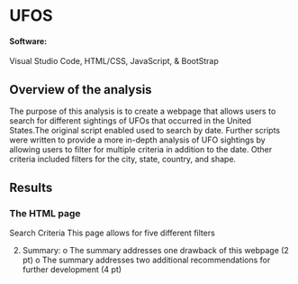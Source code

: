 # UFOS

#### Software: 
 Visual Studio Code, HTML/CSS, JavaScript, & BootStrap 

## Overview of the analysis

The purpose of this analysis is to create a webpage that allows users to search for different sightings of UFOs that occurred in the United States.The original script enabled used to search by date. Further scripts were written to provide a more in-depth analysis of UFO sightings by allowing users to filter for multiple criteria in addition to the date. Other criteria included filters for the city, state, country, and shape.

## Results 

### The HTML page



Search Criteria 
This page allows for five different filters




2.	Summary:
o	The summary addresses one drawback of this webpage (2 pt)
o	The summary addresses two additional recommendations for further development (4 pt)
